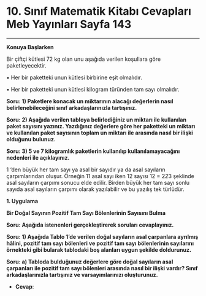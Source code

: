 # 10. Sınıf Matematik Kitabı Cevapları Meb Yayınları Sayfa 143

---

**Konuya Başlarken**

Bir çiftçi kütlesi 72 kg olan unu aşağıda verilen koşullara göre paketleyecektir.

 • Her bir paketteki unun kütlesi birbirine eşit olmalıdır.

 • Her bir paketteki unun kütlesi kilogram türünden tam sayı olmalıdır.

**Soru: 1) Paketlere konacak un miktarının alacağı değerlerin nasıl belirlenebileceğini sınıf arkadaşlarınızla tartışınız.**

**Soru: 2) Aşağıda verilen tabloya belirlediğiniz un miktarı ile kullanılan paket sayısını yazınız. Yazdığınız değerlere göre her paketteki un miktarı ve kullanılan paket sayısının toplam un miktarı ile arasında nasıl bir ilişki olduğunu bulunuz.**

**Soru: 3) 5 ve 7 kilogramlık paketlerin kullanılıp kullanılamayacağını nedenleri ile açıklayınız.**

1 ‘den büyük her tam sayı ya asal bir sayıdır ya da asal sayıların çarpımlarından oluşur. Örneğin 11 asal sayı iken 12 sayısı 12 = 2*2*3 şeklinde asal sayıların çarpımı sonucu elde edilir. Birden büyük her tam sayı sonlu sayıda asal sayıların çarpımı olarak yazılabilir ve bu yazılış tek türlüdür.

**1. Uygulama**

**Bir Doğal Sayının Pozitif Tam Sayı Bölenlerinin Sayısını Bulma**

**Soru: Aşağıda istenenleri gerçekleştirerek soruları cevaplayınız.**

**Soru: 1) Aşağıda Tablo 1’de verilen doğal sayıların asal çarpanlara ayrılmış hâlini, pozitif tam sayı bölenleri ve pozitif tam sayı bölenlerinin sayılarını örnekteki gibi bularak tablodaki boş alanları uygun şekilde doldurunuz.**

**Soru: a) Tabloda bulduğunuz değerlere göre doğal sayıların asal çarpanları ile pozitif tam sayı bölenleri arasında nasıl bir ilişki vardır? Sınıf arkadaşlarınızla tartışınız ve varsayımlarınızı oluşturunuz.**

-   **Cevap**: